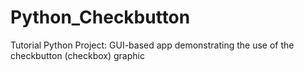 # Python_Checkbutton
Tutorial Python Project: GUI-based app demonstrating the use of the checkbutton (checkbox) graphic
